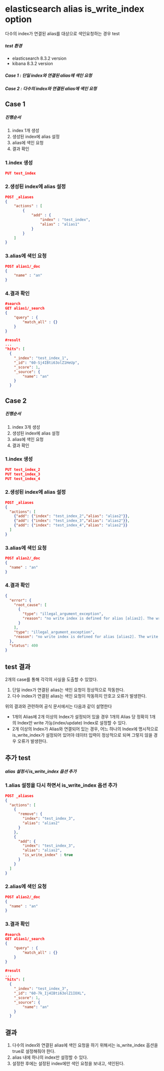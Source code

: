 

# elasticsearch alias is_write_index option

다수의 index가 연결된 alias를 대상으로 색인요청하는 경우 test

##### test 환경

- elasticsearch 8.3.2 version
- kibana 8.3.2 version

##### Case 1 : 단일 index와 연결된 alias에 색인 요청

##### Case 2 : 다수의 index와 연결된 alias에 색인 요청

## Case 1 

##### 진행순서

1. index 1개 생성
2. 생성된 index에 alias 설정
3. alias에 색인 요청
4. 결과 확인

### 1.index 생성

```json
PUT test_index
```

### 2.생성된 index에 alias 설정

```json
POST _aliases
{
	"actions" : [
        {
        	"add" : {
                "index" : "test_index",
                "alias" : "alias1"
            }   
        }        
    ]
}
```

### 3.alias에 색인 요청

```json
POST alias1/_doc
{
    "name" : "an"
}
```

### 4.결과 확인

```json
#search
GET alias1/_search
{
    "query" : {
        "match_all" : {}
    }
}

#result
...
"hits": [
  {
    "_index": "test_index_1",
    "_id": "60-Sj4IBti63olZ1HeUp",
    "_score": 1,
    "_source": {
	    "name": "an"
   	}
  }
```

## Case 2

##### 진행순서

1. index 3개 생성
2. 생성된 index에 alias 설정
3. alias에 색인 요청
4. 결과 확인

### 1.index 생성

```json
PUT test_index_2
PUT test_index_3
PUT test_index_4
```

### 2.생성된 index에 alias 설정

```json
POST _aliases
{
  "actions": [
    {"add": {"index": "test_index_2","alias": "alias2"}},
    {"add": {"index": "test_index_3","alias": "alias2"}},
    {"add": {"index": "test_index_4","alias": "alias2"}}
  ]
}
```

### 3.alias에 색인 요청

```json
POST alias2/_doc
{
  "name" : "an"
}
```

### 4.결과 확인

```json
{
  "error": {
    "root_cause": [
      {
        "type": "illegal_argument_exception",
        "reason": "no write index is defined for alias [alias2]. The write index may be explicitly disabled using is_write_index=false or the alias points to multiple indices without one being designated as a write index"
      }
    ],
    "type": "illegal_argument_exception",
    "reason": "no write index is defined for alias [alias2]. The write index may be explicitly disabled using is_write_index=false or the alias points to multiple indices without one being designated as a write index"
  },
  "status": 400
}
```

## test 결과

2개의 case를 통해 각각의 사실을 도출할 수 있었다.

1. 단일 index가 연결된 alias는 색인 요청이 정상적으로 작동한다.
2. 다수 index가 연결된 alias는 색인 요청이 작동하지 안호고 오류가 발생한다.

위의 결과와 관련하여 공식 문서에서는 다음과 같이 설명한다

- 1개의 Alias에 2개 이상의 Index가 설정되어 있을 경우 1개의 Alias 당 정확히 1개의 Index만 write 가능(index/update) Index로 설정할 수 있다.
- 2개 이상의 Index가 Alias와 연결되어 있는 경우, 어느 하나의 Index에 명시적으로 is_write_index가 설정되어 있어야 데이터 입력이 정상적으로 되며 그렇지 않을 경우 오류가 발생한다.

## 추가 test

##### alias 설정시 is_write_index 옵션 추가

### 1.alias 설정을 다시 하면서 is_write_index 옵션 추가

```json
POST _aliases
{
  "actions": [
    {
      "remove": {
        "index": "test_index_3",
        "alias": "alias2"
      }
    },
    {
      "add": {
        "index": "test_index_3",
        "alias": "alias2",
        "is_write_index" : true
      }
    }
  ]
}
```

### 2.alias에 색인 요청

```json
POST alias2/_doc
{
  "name" : "an"
}
```

### 3.결과 확인

```json
#search
GET alias1/_search
{
    "query" : {
        "match_all" : {}
    }
}

#result
...
"hits": [
  {
    "_index": "test_index_3",
    "_id": "60-7k_Ij4IBti63olZ1IOXL",
    "_score": 1,
    "_source": {
	    "name": "an"
   	}
  }
```

## 결과

1. 다수의 index와 연결된 alias에 색인 요청을 하기 위해서는 is_write_index 옵션을 true로 설정해줘야 한다. 
2. alias 내에 하나의 index만 설정할 수 있다. 
3. 설정한 후에는 설정된 index에만 색인 요청을 보내고, 색인된다.